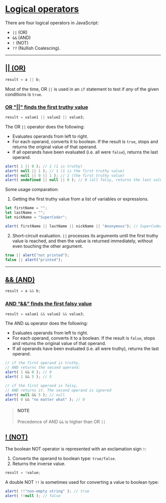# [Logical operators](https://javascript.info/logical-operators)

There are four logical operators in JavaScript: 
- `||` (OR)
- `&&` (AND)
-  `!` (NOT)
-  `??` (Nullish Coalescing).
---
## [|| (OR)](https://javascript.info/logical-operators#or)
```js
result = a || b;
```

Most of the time, OR `||` is used in an `if` statement to test if _any_ of the given conditions is `true`.

### [OR "||" finds the first truthy value](https://javascript.info/logical-operators#or-finds-the-first-truthy-value)

```js
result = value1 || value2 || value3;
```

The OR `||` operator does the following:

-   Evaluates operands from left to right.
-   For each operand, converts it to boolean. If the result is `true`, stops and returns the original value of that operand.
-   If all operands have been evaluated (i.e. all were `false`), returns the last operand.

```js
alert( 1 || 0 ); // 1 (1 is truthy) 
alert( null || 1 ); // 1 (1 is the first truthy value) 
alert( null || 0 || 1 ); // 1 (the first truthy value) 
alert( undefined || null || 0 ); // 0 (all falsy, returns the last value)
```

Some usage comparation:
1. Getting the first truthy value from a list of variables or expressions.
```js
let firstName = ""; 
let lastName = ""; 
let nickName = "SuperCoder"; 

alert( firstName || lastName || nickName || "Anonymous"); // SuperCoder
```
2. Short-circuit evaluation.
`||` processes its arguments until the first truthy value is reached, and then the value is returned immediately, without even touching the other argument.

```js
true || alert("not printed");
false || alert("printed");
```
---
## [&& (AND)](https://javascript.info/logical-operators#and)

```js
result = a && b;
```

### [AND “&&” finds the first falsy value](https://javascript.info/logical-operators#and-finds-the-first-falsy-value)

```js
result = value1 && value2 && value3;
```
The AND `&&` operator does the following:

-   Evaluates operands from left to right.
-   For each operand, converts it to a boolean. If the result is `false`, stops and returns the original value of that operand.
-   If all operands have been evaluated (i.e. all were truthy), returns the last operand.

```js
// if the first operand is truthy,
// AND returns the second operand:
alert( 1 && 0 ); // 0
alert( 1 && 5 ); // 5

// if the first operand is falsy,
// AND returns it. The second operand is ignored
alert( null && 5 ); // null
alert( 0 && "no matter what" ); // 0
```

>#### NOTE
>Precedence of AND `&&` is higher than OR `||`

## [! (NOT)](https://javascript.info/logical-operators#not)

The boolean NOT operator is represented with an exclamation sign `!`:
1.  Converts the operand to boolean type: `true/false`.
2.  Returns the inverse value.

```js
result = !value;
```

A double NOT `!!` is sometimes used for converting a value to boolean type:

```js
alert( !!"non-empty string" ); // true
alert( !!null ); // false
```


